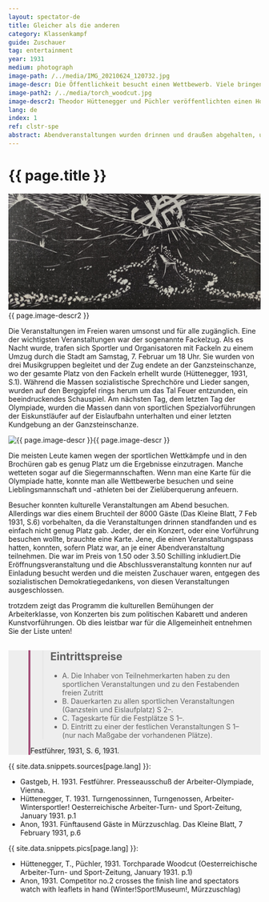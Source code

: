 ```yaml
---
layout: spectator-de
title: Gleicher als die anderen
category: Klassenkampf
guide: Zuschauer
tag: entertainment
year: 1931
medium: photograph
image-path: /../media/IMG_20210624_120732.jpg
image-descr: Die Öffentlichkeit besucht einen Wettbewerb. Viele bringen Programmhefte mit, wo sie die Rennresultate eintragen konnten.
image-path2: /../media/torch_woodcut.jpg
image-descr2: Theodor Hüttenegger und Püchler veröffentlichten einen Holzschnitt des Fackelzugs um ihren Eröffnungsbeitrag in der Oesterreichische Arbeiter-Turn- und Sport-Zeitung im Jänner 1931 zu illustrieren. 
lang: de
index: 1
ref: clstr-spe
abstract: Abendveranstaltungen wurden drinnen und draußen abgehalten, um regionale Kultur und politische Botschaften zu verbreiten. Aber  die Events in den Veranstaltungssälen waren einer kleinen priveligierten Gruppe vorbehalten.
---
```

<body>
  <div class="infotext">
    <h1  id="title">{{ page.title }}</h1>
    <div class="grid-item" id="exhibit-image"><img src="../media/torch_woodcut.jpg" class="img-fluid" alt="{{ page.image-descr2 }}">{{ page.image-descr2 }}</div>
    <p>Die Veranstaltungen im Freien waren umsonst und für alle zugänglich. Eine der wichtigsten Veranstaltungen war der sogenannte Fackelzug. Als es Nacht wurde, trafen sich Sportler und Organisatoren mit Fackeln zu einem Umzug durch die Stadt am Samstag, 7. Februar um 18 Uhr. Sie wurden von drei Musikgruppen begleitet und der Zug endete an der Ganzsteinschanze, wo der gesamte Platz von den Fackeln erhellt wurde (Hüttenegger, 1931, S.1). Während die Massen sozialistische Sprechchöre und Lieder sangen, wurden auf den Berggipfel rings herum um das Tal Feuer entzunden, ein beeindruckendes Schauspiel. Am nächsten Tag, dem letzten Tag der Olympiade, wurden die Massen dann von sportlichen Spezialvorführungen der Eiskunstläufer auf der Eislaufbahn unterhalten und einer letzten Kundgebung an der Ganzsteinschanze.</p>
    <div class="grid-item" id="exhibit-image"><img src="../media/IMG_20210624_120732.jpg" class="img-fluid" alt="{{ page.image-descr }}">{{ page.image-descr }}</div>
    <p>Die meisten Leute kamen wegen der sportlichen Wettkämpfe und in den Brochüren gab es genug Platz um die Ergebnisse einzutragen. Manche wetteten sogar auf die Siegermannschaften. Wenn man eine Karte für die Olympiade hatte, konnte man alle Wettbewerbe besuchen und seine Lieblingsmannschaft und -athleten bei der Zielüberquerung anfeuern.</p>
    <p>Besucher konnten kulturelle Veranstaltungen am Abend besuchen. Allerdings war dies einem Bruchteil der 8000 Gäste (<span class="quote">Das Kleine Blatt</span>, 7 Feb 1931, S.6) vorbehalten, da die Veranstaltungen drinnen standfanden und es einfach nicht genug Platz gab. Jeder, der ein Konzert, oder eine Vorführung besuchen wollte, brauchte eine Karte. Jene, die einen Veranstaltungspass hatten, konnten, sofern Platz war, an je einer Abendveranstaltung teilnehmen. Die war im Preis von 1.50 oder 3.50 Schilling inkludiert.Die Eröffnungsveranstaltung und die Abschlussveranstaltung konnten nur auf Einladung besucht werden und die meisten Zuschauer waren, entgegen des sozialistischen Demokratiegedankens, von diesen Veranstaltungen ausgeschlossen.</p>  
    <p>trotzdem zeigt das Programm die kulturellen Bemühungen der Arbeiterklasse, von Konzerten bis zum politischen Kabarett und anderen Kunstvorführungen. Ob dies leistbar war für die Allgemeinheit entnehmen Sie der Liste unten!</p>
    <section class="vh-30" style="background-color: #eee;">
      <div class="container py-sm-5 h-40">
        <div class="row d-flex align-items-center h-20">
          <div class="col col-md-9 mb-3 mb-md-1" id="style3">
            <figure class="bg-white p-3 rounded" style="border-left: .25rem solid #a34e78;">
              <blockquote class="blockquote pb-2">
                <p class="inlinequote">
                    <h2 id="quotetitle">Eintrittspreise</h2>
                    <ul>
                        <li>A.	Die Inhaber von Teilnehmerkarten haben zu den sportlichen Veranstaltungen und zu den Festabenden freien Zutritt</li>
                       <li>B.	Dauerkarten zu allen sportlichen Veranstaltungen (Ganzstein und Eislaufplatz) S 2–.</li>
                        <li>C.	Tageskarte für die Festplätze S 1–.</li>
                        <li>D.	Eintritt zu einer der festlichen Veranstaltungen S 1– (nur nach Maßgabe der vorhandenen Plätze).</li>
                    </ul>
                </p>
              </blockquote>
              <figcaption class="blockquote-footer mb-0 font-italic">
                <span class="source"><span class="quote">Festführer</span>, 1931, S. 6</span>, 1931.
              </figcaption>
            </figure>
          </div>
        </div>
      </div>
    </section>
    <div class="resources">
      <div class="resource-title">{{ site.data.snippets.sources[page.lang] }}:</div>
          <ul>
              <li>Gastgeb, H. 1931. <span id="source">Festführer</span>. Presseausschuß der Arbeiter-Olympiade, Vienna.</li>
              <li>Hüttenegger, T. 1931. Turngenossinnen, Turngenossen, Arbeiter-Wintersportler! <span id="source">Oesterreichische Arbeiter-Turn- und Sport-Zeitung</span>, January 1931. p.1</li>
              <li>Anon, 1931. Fünftausend Gäste in Mürzzuschlag. <span id="source">Das Kleine Blatt</span>, 7 February 1931, p.6</li>
          </ul>
    </div>
    <div class="resources">
      <div class="resource-title">{{ site.data.snippets.pics[page.lang] }}:</div>
          <ul>
            <li>Hüttenegger, T., Püchler, 1931. Torchparade Woodcut (<span id="source">Oesterreichische Arbeiter-Turn- und Sport-Zeitung</span>, January 1931. p.1)</li>
            <li>Anon, 1931. Competitor no.2 crosses the finish line and spectators watch with leaflets in hand (Winter!Sport!Museum!, Mürzzuschlag)</li>
          </ul>
    </div>
  </div>
</body>